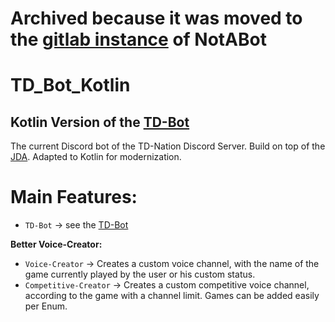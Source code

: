 # Archived because it was moved to the [gitlab instance](https://vcs.notabot.cc/tdn/tdbot) of NotABot 

# TD_Bot_Kotlin
## Kotlin Version of the [TD-Bot](https://github.com/Th3Ph4nt0m/TD-Bot)
The current Discord bot of the TD-Nation Discord Server. 
Build on top of the [JDA](https://github.com/DV8FromTheWorld/JDA).
Adapted to Kotlin for modernization.


# Main Features:
* `TD-Bot` -> see the [TD-Bot](https://github.com/Th3Ph4nt0m/TD-Bot)

**Better Voice-Creator:**
* `Voice-Creator` -> Creates a custom voice channel, with the name of the game currently played by the user or his custom status.
* `Competitive-Creator` -> Creates a custom competitive voice channel, according to the game with a channel limit. Games can be added easily per Enum.
